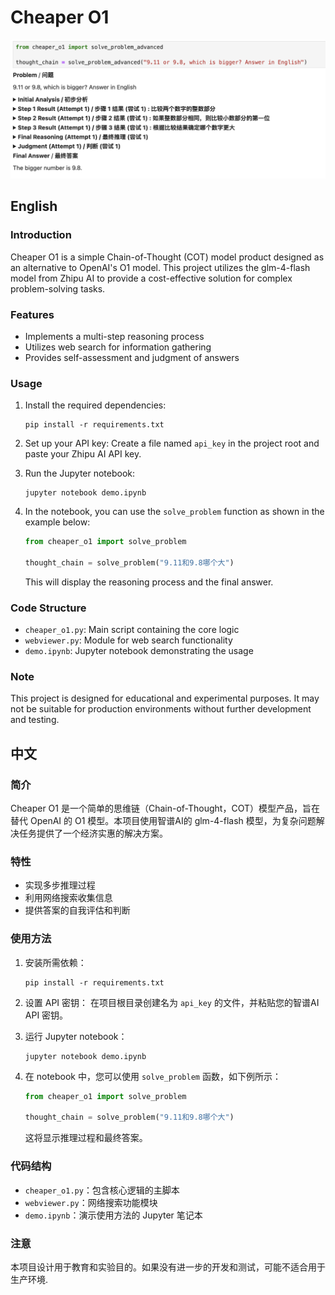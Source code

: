 # Cheaper O1

![demo.png](https://github.com/BirchKwok/cheaper_o1/blob/main/demo.png)
## English

### Introduction
Cheaper O1 is a simple Chain-of-Thought (COT) model product designed as an alternative to OpenAI's O1 model. This project utilizes the glm-4-flash model from Zhipu AI to provide a cost-effective solution for complex problem-solving tasks.

### Features
- Implements a multi-step reasoning process
- Utilizes web search for information gathering
- Provides self-assessment and judgment of answers

### Usage
1. Install the required dependencies:
   ```
   pip install -r requirements.txt
   ```

2. Set up your API key:
   Create a file named `api_key` in the project root and paste your Zhipu AI API key.

3. Run the Jupyter notebook:
   ```
   jupyter notebook demo.ipynb
   ```

4. In the notebook, you can use the `solve_problem` function as shown in the example below:

   ```python
   from cheaper_o1 import solve_problem

   thought_chain = solve_problem("9.11和9.8哪个大")
   ```

   This will display the reasoning process and the final answer.

### Code Structure
- `cheaper_o1.py`: Main script containing the core logic
- `webviewer.py`: Module for web search functionality
- `demo.ipynb`: Jupyter notebook demonstrating the usage

### Note
This project is designed for educational and experimental purposes. It may not be suitable for production environments without further development and testing.

## 中文

### 简介
Cheaper O1 是一个简单的思维链（Chain-of-Thought，COT）模型产品，旨在替代 OpenAI 的 O1 模型。本项目使用智谱AI的 glm-4-flash 模型，为复杂问题解决任务提供了一个经济实惠的解决方案。

### 特性
- 实现多步推理过程
- 利用网络搜索收集信息
- 提供答案的自我评估和判断

### 使用方法
1. 安装所需依赖：
   ```
   pip install -r requirements.txt
   ```

2. 设置 API 密钥：
   在项目根目录创建名为 `api_key` 的文件，并粘贴您的智谱AI API 密钥。

3. 运行 Jupyter notebook：
   ```
   jupyter notebook demo.ipynb
   ```

4. 在 notebook 中，您可以使用 `solve_problem` 函数，如下例所示：

   ```python
   from cheaper_o1 import solve_problem

   thought_chain = solve_problem("9.11和9.8哪个大")
   ```

   这将显示推理过程和最终答案。

### 代码结构
- `cheaper_o1.py`：包含核心逻辑的主脚本
- `webviewer.py`：网络搜索功能模块
- `demo.ipynb`：演示使用方法的 Jupyter 笔记本

### 注意
本项目设计用于教育和实验目的。如果没有进一步的开发和测试，可能不适合用于生产环境.

